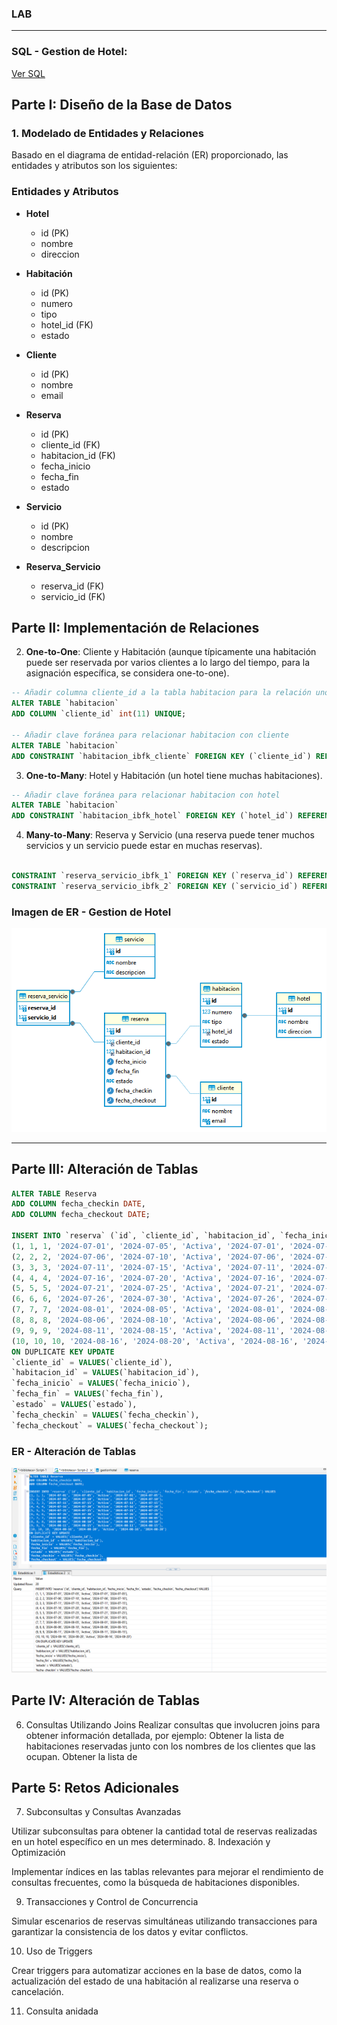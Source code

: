 ### LAB
<hr>

### SQL - Gestion de Hotel:
[Ver SQL](https://github.com/ciberzerone/baseDatos/blob/main/lab02/sql/db_hotle.sql)


## Parte I: Diseño de la Base de Datos

### 1. Modelado de Entidades y Relaciones

Basado en el diagrama de entidad-relación (ER) proporcionado, las entidades y atributos son los siguientes:

### Entidades y Atributos

- **Hotel**
  - id (PK)
  - nombre
  - direccion

- **Habitación**
  - id (PK)
  - numero
  - tipo
  - hotel_id (FK)
  - estado

- **Cliente**
  - id (PK)
  - nombre
  - email

- **Reserva**
  - id (PK)
  - cliente_id (FK)
  - habitacion_id (FK)
  - fecha_inicio
  - fecha_fin
  - estado
 

- **Servicio**
  - id (PK)
  - nombre
  - descripcion

- **Reserva_Servicio**
  - reserva_id (FK)
  - servicio_id (FK)

## Parte II: Implementación de Relaciones

2. **One-to-One**: Cliente y Habitación (aunque típicamente una habitación puede ser reservada por varios clientes a lo largo del tiempo, para la asignación específica, se considera one-to-one).

```sql 
-- Añadir columna cliente_id a la tabla habitacion para la relación uno a uno
ALTER TABLE `habitacion`
ADD COLUMN `cliente_id` int(11) UNIQUE;

-- Añadir clave foránea para relacionar habitacion con cliente
ALTER TABLE `habitacion`
ADD CONSTRAINT `habitacion_ibfk_cliente` FOREIGN KEY (`cliente_id`) REFERENCES `cliente` (`id`) ON DELETE SET NULL;
```

3. **One-to-Many**: Hotel y Habitación (un hotel tiene muchas habitaciones).

```sql 
-- Añadir clave foránea para relacionar habitacion con hotel
ALTER TABLE `habitacion`
ADD CONSTRAINT `habitacion_ibfk_hotel` FOREIGN KEY (`hotel_id`) REFERENCES `hotel` (`id`) ON DELETE CASCADE;

```

4. **Many-to-Many**: Reserva y Servicio (una reserva puede tener muchos servicios y un servicio puede estar en muchas reservas).
```sql 

CONSTRAINT `reserva_servicio_ibfk_1` FOREIGN KEY (`reserva_id`) REFERENCES `reserva` (`id`) ON DELETE CASCADE,
CONSTRAINT `reserva_servicio_ibfk_2` FOREIGN KEY (`servicio_id`) REFERENCES `servicio` (`id`) ON DELETE CASCADE

```
### Imagen de ER - Gestion de Hotel
![Gestion Hotel](https://github.com/ciberzerone/baseDatos/blob/main/lab02/imagen/gestionhotel.png)


<hr>



## Parte III: Alteración de Tablas
```sql 
ALTER TABLE Reserva
ADD COLUMN fecha_checkin DATE,
ADD COLUMN fecha_checkout DATE;

INSERT INTO `reserva` (`id`, `cliente_id`, `habitacion_id`, `fecha_inicio`, `fecha_fin`, `estado`, `fecha_checkin`, `fecha_checkout`) VALUES
(1, 1, 1, '2024-07-01', '2024-07-05', 'Activa', '2024-07-01', '2024-07-05'),
(2, 2, 2, '2024-07-06', '2024-07-10', 'Activa', '2024-07-06', '2024-07-10'),
(3, 3, 3, '2024-07-11', '2024-07-15', 'Activa', '2024-07-11', '2024-07-15'),
(4, 4, 4, '2024-07-16', '2024-07-20', 'Activa', '2024-07-16', '2024-07-20'),
(5, 5, 5, '2024-07-21', '2024-07-25', 'Activa', '2024-07-21', '2024-07-25'),
(6, 6, 6, '2024-07-26', '2024-07-30', 'Activa', '2024-07-26', '2024-07-30'),
(7, 7, 7, '2024-08-01', '2024-08-05', 'Activa', '2024-08-01', '2024-08-05'),
(8, 8, 8, '2024-08-06', '2024-08-10', 'Activa', '2024-08-06', '2024-08-10'),
(9, 9, 9, '2024-08-11', '2024-08-15', 'Activa', '2024-08-11', '2024-08-15'),
(10, 10, 10, '2024-08-16', '2024-08-20', 'Activa', '2024-08-16', '2024-08-20')
ON DUPLICATE KEY UPDATE
`cliente_id` = VALUES(`cliente_id`),
`habitacion_id` = VALUES(`habitacion_id`),
`fecha_inicio` = VALUES(`fecha_inicio`),
`fecha_fin` = VALUES(`fecha_fin`),
`estado` = VALUES(`estado`),
`fecha_checkin` = VALUES(`fecha_checkin`),
`fecha_checkout` = VALUES(`fecha_checkout`);

```

### ER - Alteración de Tablas
![Alteración de Tablas](https://github.com/ciberzerone/baseDatos/blob/main/lab02/imagen/parteIII_alteracionTablas.PNG)


## Parte IV: Alteración de Tablas
6. Consultas Utilizando Joins
Realizar consultas que involucren joins para obtener información detallada, por ejemplo:
Obtener la lista de habitaciones reservadas junto con los nombres de los clientes que las ocupan.
Obtener la lista de 

## Parte 5: Retos Adicionales
7. Subconsultas y Consultas Avanzadas

Utilizar subconsultas para obtener la cantidad total de reservas realizadas en un hotel específico en un mes determinado.
8. Indexación y Optimización

Implementar índices en las tablas relevantes para mejorar el rendimiento de consultas frecuentes, como la búsqueda de habitaciones disponibles.

9. Transacciones y Control de Concurrencia

Simular escenarios de reservas simultáneas utilizando transacciones para garantizar la consistencia de los datos y evitar conflictos.

10. Uso de Triggers

Crear triggers para automatizar acciones en la base de datos, como la actualización del estado de una habitación al realizarse una reserva o cancelación.

11. Consulta anidada
